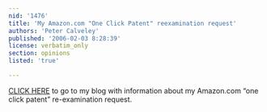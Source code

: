 ```yaml
---
nid: '1476'
title: 'My Amazon.com "One Click Patent" reexamination request'
authors: 'Peter Calveley'
published: '2006-02-03 8:28:39'
license: verbatim_only
section: opinions
listed: 'true'

---
```

[CLICK HERE](http://igdmlgd.blogspot.com) to go to my blog with information  about my Amazon.com “one click patent” re-examination request.

